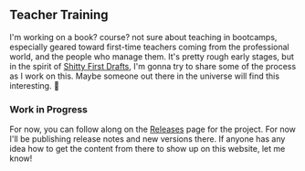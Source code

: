 ## Teacher Training

I'm working on a book? course? not sure about teaching in bootcamps, especially geared toward first-time teachers coming from the professional world, and the people who manage them. It's pretty rough early stages, but in the spirit of [Shitty First Drafts](https://books.google.es/books?id=dwfGvtzvte4C&lpg=PP1&pg=PA21&redir_esc=y), I'm gonna try to share some of the process as I work on this. Maybe someone out there in the universe will find this interesting. 🤞

### Work in Progress

For now, you can follow along on the [Releases](https://github.com/nevanscott/teaching/releases) page for the project. For now I'll be publishing release notes and new versions there. If anyone has any idea how to get the content from there to show up on this website, let me know!
